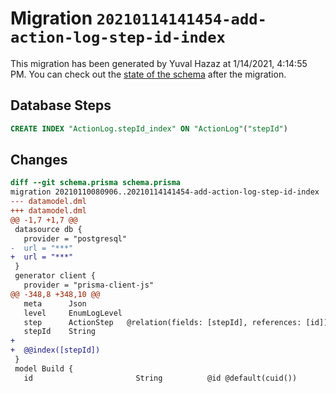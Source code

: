 # Migration `20210114141454-add-action-log-step-id-index`

This migration has been generated by Yuval Hazaz at 1/14/2021, 4:14:55 PM.
You can check out the [state of the schema](./schema.prisma) after the migration.

## Database Steps

```sql
CREATE INDEX "ActionLog.stepId_index" ON "ActionLog"("stepId")
```

## Changes

```diff
diff --git schema.prisma schema.prisma
migration 20210110080906..20210114141454-add-action-log-step-id-index
--- datamodel.dml
+++ datamodel.dml
@@ -1,7 +1,7 @@
 datasource db {
   provider = "postgresql"
-  url = "***"
+  url = "***"
 }
 generator client {
   provider = "prisma-client-js"
@@ -348,8 +348,10 @@
   meta      Json
   level     EnumLogLevel
   step      ActionStep   @relation(fields: [stepId], references: [id])
   stepId    String
+
+  @@index([stepId])
 }
 model Build {
   id                       String          @id @default(cuid())
```


